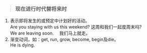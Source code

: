 >### 现在进行时代替将来时
 	
1. 表示即将发生的或预定中计划好的活动。 <br>
Are you staying with us this weekend? 这周和我们一起度周末吗? <br>
We are leaving soon.　 我们马上就走。 <br>
2. 渐变动词，如：get, run, grow, become, begin及die。 <br>
He is dying.
